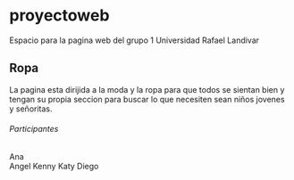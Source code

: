 # proyectoweb
Espacio para la pagina web del grupo 1 Universidad Rafael Landivar


## Ropa

La pagina esta dirijida a la moda y la ropa para que todos se sientan bien y tengan su propia seccion
para buscar lo que necesiten sean niños jovenes y señoritas.

###### Participantes

Ana  
Angel 
Kenny 
Katy
Diego
